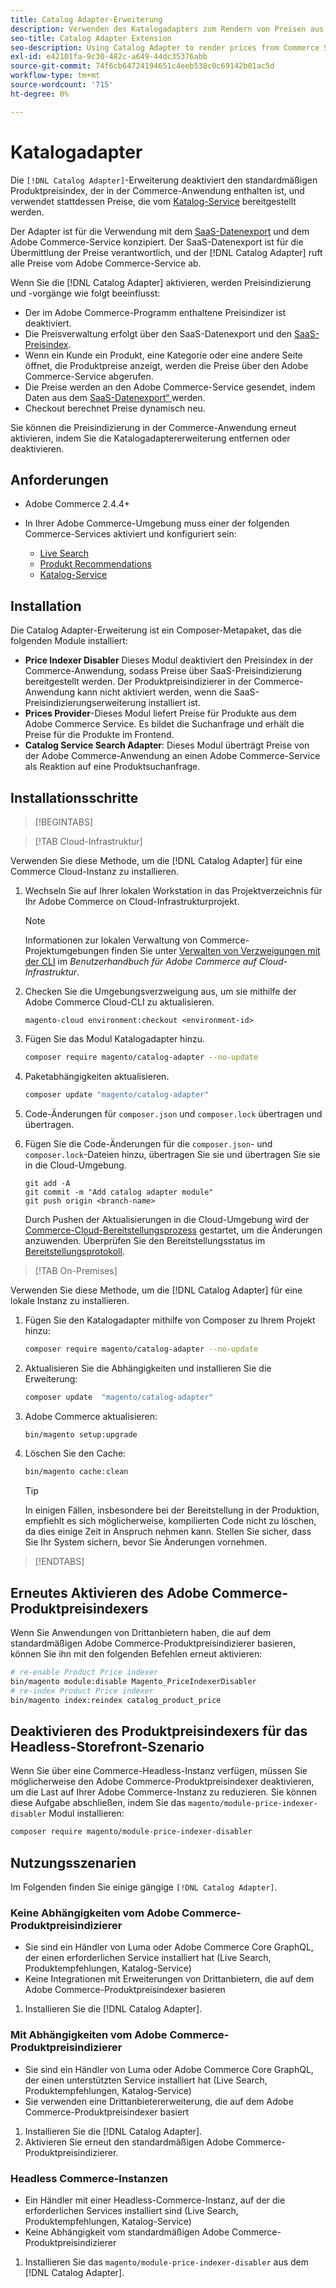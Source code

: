 ```yaml
---
title: Catalog Adapter-Erweiterung
description: Verwenden des Katalogadapters zum Rendern von Preisen aus Commerce Services
seo-title: Catalog Adapter Extension
seo-description: Using Catalog Adapter to render prices from Commerce Services
exl-id: e42101fa-9c30-482c-a649-44dc35376abb
source-git-commit: 74f6cb64724194651c4eeb538c0c69142b01ac5d
workflow-type: tm+mt
source-wordcount: '715'
ht-degree: 0%

---
```


# Katalogadapter

Die `[!DNL Catalog Adapter]`-Erweiterung deaktiviert den standardmäßigen Produktpreisindex, der in der Commerce-Anwendung enthalten ist, und verwendet stattdessen Preise, die vom [Katalog-Service](../catalog-service/overview.md) bereitgestellt werden.

Der Adapter ist für die Verwendung mit dem [SaaS-Datenexport](../data-export/overview.md) und dem Adobe Commerce-Service konzipiert. Der SaaS-Datenexport ist für die Übermittlung der Preise verantwortlich, und der [!DNL Catalog Adapter] ruft alle Preise vom Adobe Commerce-Service ab.

Wenn Sie die [!DNL Catalog Adapter] aktivieren, werden Preisindizierung und -vorgänge wie folgt beeinflusst:

- Der im Adobe Commerce-Programm enthaltene Preisindizer ist deaktiviert.
- Die Preisverwaltung erfolgt über den SaaS-Datenexport und den [SaaS-Preisindex](price-indexing.md).
- Wenn ein Kunde ein Produkt, eine Kategorie oder eine andere Seite öffnet, die Produktpreise anzeigt, werden die Preise über den Adobe Commerce-Service abgerufen.
- Die Preise werden an den Adobe Commerce-Service gesendet, indem Daten aus dem [SaaS-Datenexport“ ](../data-export/overview.md) werden.
- Checkout berechnet Preise dynamisch neu.

Sie können die Preisindizierung in der Commerce-Anwendung erneut aktivieren, indem Sie die Katalogadaptererweiterung entfernen oder deaktivieren.

## Anforderungen

- Adobe Commerce 2.4.4+
- In Ihrer Adobe Commerce-Umgebung muss einer der folgenden Commerce-Services aktiviert und konfiguriert sein:

   - [Live Search](../live-search/install.md)
   - [Produkt Recommendations](../product-recommendations/install-configure.md)
   - [Katalog-Service](../catalog-service/installation.md)

## Installation

Die Catalog Adapter-Erweiterung ist ein Composer-Metapaket, das die folgenden Module installiert:

- **Price Indexer Disabler** Dieses Modul deaktiviert den Preisindex in der Commerce-Anwendung, sodass Preise über SaaS-Preisindizierung bereitgestellt werden. Der Produktpreisindizierer in der Commerce-Anwendung kann nicht aktiviert werden, wenn die SaaS-Preisindizierungserweiterung installiert ist.
- **Prices Provider**-Dieses Modul liefert Preise für Produkte aus dem Adobe Commerce Service. Es bildet die Suchanfrage und erhält die Preise für die Produkte im Frontend.
- **Catalog Service Search Adapter**: Dieses Modul überträgt Preise von der Adobe Commerce-Anwendung an einen Adobe Commerce-Service als Reaktion auf eine Produktsuchanfrage.

## Installationsschritte

>[!BEGINTABS]

>[!TAB Cloud-Infrastruktur]

Verwenden Sie diese Methode, um die [!DNL Catalog Adapter] für eine Commerce Cloud-Instanz zu installieren.

1. Wechseln Sie auf Ihrer lokalen Workstation in das Projektverzeichnis für Ihr Adobe Commerce on Cloud-Infrastrukturprojekt.

   >[!NOTE]
   >
   >Informationen zur lokalen Verwaltung von Commerce-Projektumgebungen finden Sie unter [Verwalten von Verzweigungen mit der CLI](https://experienceleague.adobe.com/de/docs/commerce-cloud-service/user-guide/develop/cli-branches) im _Benutzerhandbuch für Adobe Commerce auf Cloud-Infrastruktur_.

1. Checken Sie die Umgebungsverzweigung aus, um sie mithilfe der Adobe Commerce Cloud-CLI zu aktualisieren.

   ```shell
   magento-cloud environment:checkout <environment-id>
   ```

1. Fügen Sie das Modul Katalogadapter hinzu.

   ```bash
   composer require magento/catalog-adapter --no-update
   ```

1. Paketabhängigkeiten aktualisieren.

   ```bash
   composer update "magento/catalog-adapter"
   ```

1. Code-Änderungen für `composer.json` und `composer.lock` übertragen und übertragen.

1. Fügen Sie die Code-Änderungen für die `composer.json`- und `composer.lock`-Dateien hinzu, übertragen Sie sie und übertragen Sie sie in die Cloud-Umgebung.

   ```shell
   git add -A
   git commit -m "Add catalog adapter module"
   git push origin <branch-name>
   ```

   Durch Pushen der Aktualisierungen in die Cloud-Umgebung wird der [Commerce-Cloud-Bereitstellungsprozess](https://experienceleague.adobe.com/de/docs/commerce-cloud-service/user-guide/develop/deploy/process) gestartet, um die Änderungen anzuwenden. Überprüfen Sie den Bereitstellungsstatus im [Bereitstellungsprotokoll](https://experienceleague.adobe.com/de/docs/commerce-cloud-service/user-guide/develop/test/log-locations#deploy-log).

>[!TAB On-Premises]

Verwenden Sie diese Methode, um die [!DNL Catalog Adapter] für eine lokale Instanz zu installieren.

1. Fügen Sie den Katalogadapter mithilfe von Composer zu Ihrem Projekt hinzu:

   ```bash
   composer require magento/catalog-adapter --no-update
   ```

1. Aktualisieren Sie die Abhängigkeiten und installieren Sie die Erweiterung:

   ```bash
   composer update  "magento/catalog-adapter"
   ```

1. Adobe Commerce aktualisieren:

   ```bash
   bin/magento setup:upgrade
   ```

1. Löschen Sie den Cache:

   ```bash
   bin/magento cache:clean
   ```

   >[!TIP]
   >
   >In einigen Fällen, insbesondere bei der Bereitstellung in der Produktion, empfiehlt es sich möglicherweise, kompilierten Code nicht zu löschen, da dies einige Zeit in Anspruch nehmen kann. Stellen Sie sicher, dass Sie Ihr System sichern, bevor Sie Änderungen vornehmen.

>[!ENDTABS]


## Erneutes Aktivieren des Adobe Commerce-Produktpreisindexers

Wenn Sie Anwendungen von Drittanbietern haben, die auf dem standardmäßigen Adobe Commerce-Produktpreisindizierer basieren, können Sie ihn mit den folgenden Befehlen erneut aktivieren:

```bash
# re-enable Product Price indexer
bin/magento module:disable Magento_PriceIndexerDisabler
# re-index Product Price indexer
bin/magento index:reindex catalog_product_price
```

## Deaktivieren des Produktpreisindexers für das Headless-Storefront-Szenario

Wenn Sie über eine Commerce-Headless-Instanz verfügen, müssen Sie möglicherweise den Adobe Commerce-Produktpreisindexer deaktivieren, um die Last auf Ihrer Adobe Commerce-Instanz zu reduzieren. Sie können diese Aufgabe abschließen, indem Sie das `magento/module-price-indexer-disabler` Modul installieren:

```bash
composer require magento/module-price-indexer-disabler
```

## Nutzungsszenarien

Im Folgenden finden Sie einige gängige `[!DNL Catalog Adapter]`.

### Keine Abhängigkeiten vom Adobe Commerce-Produktpreisindizierer

- Sie sind ein Händler von Luma oder Adobe Commerce Core GraphQL, der einen erforderlichen Service installiert hat (Live Search, Produktempfehlungen, Katalog-Service)
- Keine Integrationen mit Erweiterungen von Drittanbietern, die auf dem Adobe Commerce-Produktpreisindexer basieren

1. Installieren Sie die [!DNL Catalog Adapter].

### Mit Abhängigkeiten vom Adobe Commerce-Produktpreisindizierer

- Sie sind ein Händler von Luma oder Adobe Commerce Core GraphQL, der einen unterstützten Service installiert hat (Live Search, Produktempfehlungen, Katalog-Service)
- Sie verwenden eine Drittanbietererweiterung, die auf dem Adobe Commerce-Produktpreisindexer basiert

1. Installieren Sie die [!DNL Catalog Adapter].
1. Aktivieren Sie erneut den standardmäßigen Adobe Commerce-Produktpreisindizierer.

### Headless Commerce-Instanzen

- Ein Händler mit einer Headless-Commerce-Instanz, auf der die erforderlichen Services installiert sind (Live Search, Produktempfehlungen, Katalog-Service)
- Keine Abhängigkeit vom standardmäßigen Adobe Commerce-Produktpreisindizierer

1. Installieren Sie das `magento/module-price-indexer-disabler` aus dem [!DNL Catalog Adapter].
